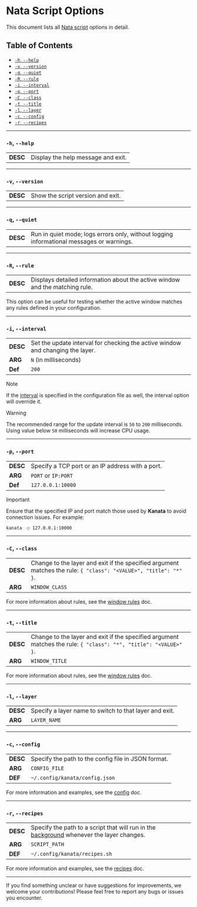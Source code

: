 # Nata Script Options

This document lists all [Nata script](../nata) options in detail.

## Table of Contents

- [`-h`, `--help`](#-h---help)
- [`-v`, `--version`](#-v---version)
- [`-q`, `--quiet`](#-q---quiet)
- [`-R`, `--rule`](#-r---rule)
- [`-i`, `--interval`](#-i---interval)
- [`-p`, `--port`](#-p---port)
- [`-C`, `--class`](#-c---class)
- [`-t`, `--title`](#-t---title)
- [`-l`, `--layer`](#-l---layer)
- [`-c`, `--config`](#-c---config)
- [`-r`, `--recipes`](#-r---recipes)

---

### `-h`, `--help`

|          |                                    |
| -------- | ---------------------------------- |
| **DESC** | Display the help message and exit. |

---

### `-v`, `--version`

|          |                                   |
| -------- | --------------------------------- |
| **DESC** | Show the script version and exit. |

---

### `-q`, `--quiet`

|          |                                                                                          |
| -------- | ---------------------------------------------------------------------------------------- |
| **DESC** | Run in quiet mode; logs errors only, without logging informational messages or warnings. |

---

### `-R`, `--rule`

|          |                                                                              |
| -------- | ---------------------------------------------------------------------------- |
| **DESC** | Displays detailed information about the active window and the matching rule. |

This option can be useful for testing whether the active window matches any rules defined in your configuration.

---


### `-i`, `--interval`

|          |                                                                                |
| -------- | ------------------------------------------------------------------------------ |
| **DESC** | Set the update interval for checking the active window and changing the layer. |
| **ARG**  | `N` (in milliseconds)                                                          |
| **Def**  | `200`                                                                          |

> [!NOTE]
> If the [interval](https://github.com/mdSlash/nata/blob/main/docs/config.md#interval) is specified in the configuration file as well, the interval option will override it.

> [!Warning]
> The recommended range for the update interval is `50` to `200` milliseconds. Using value below `50` milliseconds will increase CPU usage.

---

### `-p`, `--port`

|          |                                                  |
| -------- | ------------------------------------------------ |
| **DESC** | Specify a TCP port or an IP address with a port. |
| **ARG**  | `PORT` or `IP:PORT`                              |
| **Def**  | `127.0.0.1:10000`                                |

> [!IMPORTANT]
> Ensure that the specified IP and port match those used by **Kanata** to avoid connection issues. For example:
>
> ```bash
> kanata -p 127.0.0.1:10000
> ```

---

### `-C`, `--class`

|          |                                                                                                                  |
| -------- | ---------------------------------------------------------------------------------------------------------------- |
| **DESC** | Change to the layer and exit if the specified argument matches the rule: `{ "class": "<VALUE>", "title": "*" }`. |
| **ARG**  | `WINDOW_CLASS`                                                                                                   |

For more information about rules, see the [window rules](https://github.com/mdSlash/nata/blob/main/docs/config.md#window_rules) doc.

---

### `-t`, `--title`

|          |                                                                                                                  |
| -------- | ---------------------------------------------------------------------------------------------------------------- |
| **DESC** | Change to the layer and exit if the specified argument matches the rule: `{ "class": "*", "title": "<VALUE>" }`. |
| **ARG**  | `WINDOW_TITLE`                                                                                                   |

For more information about rules, see the [window rules](https://github.com/mdSlash/nata/blob/main/docs/config.md#window_rules) doc.

---

### `-l`, `--layer`

|          |                                                        |
| -------- | ------------------------------------------------------ |
| **DESC** | Specify a layer name to switch to that layer and exit. |
| **ARG**  | `LAYER_NAME`                                           |

---

### `-c`, `--config`

|          |                                                     |
| -------- | --------------------------------------------------- |
| **DESC** | Specify the path to the config file in JSON format. |
| **ARG**  | `CONFIG_FILE`                                       |
| **DEF**  | `~/.config/kanata/config.json`                      |

For more information and examples, see the [config](https://github.com/mdSlash/nata/blob/main/docs/config.md) doc.

---

### `-r`, `--recipes`

|          |                                                                                                                                                      |
| -------- | ---------------------------------------------------------------------------------------------------------------------------------------------------- |
| **DESC** | Specify the path to a script that will run in the [background](https://www.gnu.org/software/bash/manual/bash.html#Lists) whenever the layer changes. |
| **ARG**  | `SCRIPT_PATH`                                                                                                                                        |
| **DEF**  | `~/.config/kanata/recipes.sh`                                                                                                                        |

For more information and examples, see the [recipes](https://github.com/mdSlash/nata/blob/main/docs/recipes.md) doc.

---

If you find something unclear or have suggestions for improvements, we welcome your contributions! Please feel free to report any bugs or issues you encounter.
